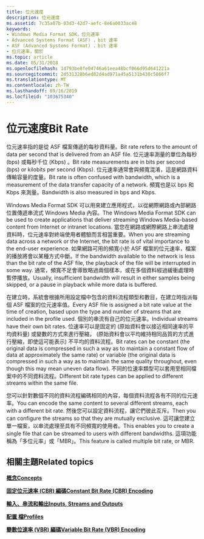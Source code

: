 ```yaml
---
title: 位元速度
description: 位元速度
ms.assetid: 7c35a07b-03d3-42d7-aefc-8e6a0033ac48
keywords:
- Windows Media Format SDK，位元速率
- Advanced Systems Format (ASF) ，bit 速率
- ASF (Advanced Systems Format) ，bit 速率
- 位元速率，關於
ms.topic: article
ms.date: 05/31/2018
ms.openlocfilehash: 1d793be8fe04746a61eea48bcf066d95d641221a
ms.sourcegitcommit: 2d531328b6ed82d4ad971a45a5131b430c5866f7
ms.translationtype: MT
ms.contentlocale: zh-TW
ms.lasthandoff: 09/16/2019
ms.locfileid: "103675340"
---
```

# <a name="bit-rate"></a><span data-ttu-id="bfd3a-107">位元速度</span><span class="sxs-lookup"><span data-stu-id="bfd3a-107">Bit Rate</span></span>

<span data-ttu-id="bfd3a-108">位元速率指的是從 ASF 檔案傳遞的每秒資料量。</span><span class="sxs-lookup"><span data-stu-id="bfd3a-108">Bit rate refers to the amount of data per second that is delivered from an ASF file.</span></span> <span data-ttu-id="bfd3a-109">位元速率測量的單位為每秒 (bps) 或每秒千位 (Kbps) 。</span><span class="sxs-lookup"><span data-stu-id="bfd3a-109">Bit rate measurements are in bits per second (bps) or kilobits per second (Kbps).</span></span> <span data-ttu-id="bfd3a-110">位元速率通常會與頻寬混淆，這是網路資料傳輸容量的度量。</span><span class="sxs-lookup"><span data-stu-id="bfd3a-110">Bit rate is often confused with bandwidth, which is a measurement of the data transfer capacity of a network.</span></span> <span data-ttu-id="bfd3a-111">頻寬也是以 bps 和 Kbps 來測量。</span><span class="sxs-lookup"><span data-stu-id="bfd3a-111">Bandwidth is also measured in bps and Kbps.</span></span>

<span data-ttu-id="bfd3a-112">Windows Media Format SDK 可以用來建立應用程式，以從網際網路或內部網路位置傳遞串流式 Windows Media 內容。</span><span class="sxs-lookup"><span data-stu-id="bfd3a-112">The Windows Media Format SDK can be used to create applications that deliver streaming Windows Media-based content from Internet or intranet locations.</span></span> <span data-ttu-id="bfd3a-113">當您在網路或網際網路上串流處理資料時，位元速率對終端使用者體驗而言相當重要。</span><span class="sxs-lookup"><span data-stu-id="bfd3a-113">When you are streaming data across a network or the Internet, the bit rate is of vital importance to the end-user experience.</span></span> <span data-ttu-id="bfd3a-114">如果網路可用的頻寬小於 ASF 檔案的位元速率，檔案的播放將會以某種方式中斷。</span><span class="sxs-lookup"><span data-stu-id="bfd3a-114">If the bandwidth available to the network is less than the bit rate of the ASF file, the playback of the file will be interrupted in some way.</span></span> <span data-ttu-id="bfd3a-115">通常，頻寬不足會導致略過兩個樣本，或在多個資料經過緩衝處理時暫停播放。</span><span class="sxs-lookup"><span data-stu-id="bfd3a-115">Usually, insufficient bandwidth will result in either samples being skipped, or a pause in playback while more data is buffered.</span></span>

<span data-ttu-id="bfd3a-116">在建立時，系統會根據所用設定檔中包含的資料流程類型和數目，在建立時指派每個 ASF 檔案的位元速率值。</span><span class="sxs-lookup"><span data-stu-id="bfd3a-116">Every ASF file is assigned a bit rate value at the time of creation, based upon the type and number of streams that are included in the profile used.</span></span> <span data-ttu-id="bfd3a-117">個別的串流有自己的位元速率。</span><span class="sxs-lookup"><span data-stu-id="bfd3a-117">Individual streams have their own bit rates.</span></span> <span data-ttu-id="bfd3a-118">位速率可以是固定的 (原始資料會以接近相同速率的平均資料量) 或變數的方式來進行壓縮， (原始資料會以平均維持相同品質的方式進行壓縮，即使這可能表示) 不平均的資料流程。</span><span class="sxs-lookup"><span data-stu-id="bfd3a-118">Bit rates can be constant (the original data is compressed in such a way as to maintain a constant flow of data at approximately the same rate) or variable (the original data is compressed in such a way as to maintain the same quality throughout, even though this may mean uneven data flow).</span></span> <span data-ttu-id="bfd3a-119">不同的位速率類型可以套用至相同檔案中的不同資料流程。</span><span class="sxs-lookup"><span data-stu-id="bfd3a-119">Different bit rate types can be applied to different streams within the same file.</span></span>

<span data-ttu-id="bfd3a-120">您可以針對數個不同的資料流程編碼相同的內容，每個資料流程各有不同的位元速率。</span><span class="sxs-lookup"><span data-stu-id="bfd3a-120">You can encode the same content to several different streams, each with a different bit rate.</span></span> <span data-ttu-id="bfd3a-121">然後您可以設定資料流程，讓它們彼此互斥。</span><span class="sxs-lookup"><span data-stu-id="bfd3a-121">Then you can configure the streams so that they are mutually exclusive.</span></span> <span data-ttu-id="bfd3a-122">這可讓您建立單一檔案，以串流處理至具有不同頻寬的使用者。</span><span class="sxs-lookup"><span data-stu-id="bfd3a-122">This enables you to create a single file that can be streamed to users with different bandwidths.</span></span> <span data-ttu-id="bfd3a-123">這項功能稱為「多位元率」或「MBR」。</span><span class="sxs-lookup"><span data-stu-id="bfd3a-123">This feature is called multiple bit rate, or MBR.</span></span>

## <a name="related-topics"></a><span data-ttu-id="bfd3a-124">相關主題</span><span class="sxs-lookup"><span data-stu-id="bfd3a-124">Related topics</span></span>

<dl> <dt>

[<span data-ttu-id="bfd3a-125">**概念**</span><span class="sxs-lookup"><span data-stu-id="bfd3a-125">**Concepts**</span></span>](concepts.md)
</dt> <dt>

[<span data-ttu-id="bfd3a-126">**固定位元速率 (CBR) 編碼**</span><span class="sxs-lookup"><span data-stu-id="bfd3a-126">**Constant Bit Rate (CBR) Encoding**</span></span>](constant-bit-rate--cbr--encoding.md)
</dt> <dt>

[<span data-ttu-id="bfd3a-127">**輸入、串流和輸出**</span><span class="sxs-lookup"><span data-stu-id="bfd3a-127">**Inputs, Streams and Outputs**</span></span>](inputs-streams-and-outputs.md)
</dt> <dt>

[<span data-ttu-id="bfd3a-128">**配置 檔**</span><span class="sxs-lookup"><span data-stu-id="bfd3a-128">**Profiles**</span></span>](profiles.md)
</dt> <dt>

[<span data-ttu-id="bfd3a-129">**變數位速率 (VBR) 編碼**</span><span class="sxs-lookup"><span data-stu-id="bfd3a-129">**Variable Bit Rate (VBR) Encoding**</span></span>](variable-bit-rate--vbr--encoding.md)
</dt> </dl>

 

 




